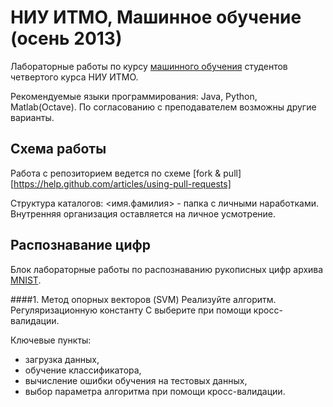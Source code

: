НИУ ИТМО, Машинное обучение (осень 2013)
================================================

Лабораторные работы по курсу [машинного обучения][ml home] студентов
четвертого курса НИУ ИТМО.

Рекомендуемые языки программирования: Java, Python, Matlab(Octave). 
По согласованию с преподавателем возможны другие варианты.

Схема работы
-------------------

Работа с репозиторием ведется по схеме [fork & pull][https://help.github.com/articles/using-pull-requests]

Структура каталогов: <имя.фамилия> - папка с личными наработками.
Внутренняя организация оставляется на личное усмотрение.

[ml home]: http://neerc.ifmo.ru/~ml

Распознавание цифр
------------------

Блок лабораторные работы по распознаванию рукописных цифр архива [MNIST].

[MNIST]: http://yann.lecun.com/exdb/mnist/

####1. Метод опорных векторов (SVM)
Реализуйте алгоритм. Регуляризационную константу C выберите при
помощи кросс-валидации.

Ключевые пункты:
- загрузка данных,
- обучение классификатора,
- вычисление ошибки обучения на тестовых данных,
- выбор параметра алгоритма при помощи кросс-валидации.
